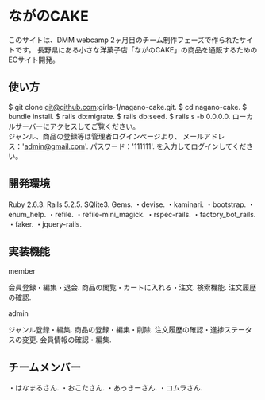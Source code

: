 # ながのCAKE
このサイトは、DMM webcamp 2ヶ月目のチーム制作フェーズで作られたサイトです。
長野県にある小さな洋菓子店「ながのCAKE」の商品を通販するためのECサイト開発。

## 使い方
$ git clone git@github.com:girls-1/nagano-cake.git. 
$ cd nagano-cake. 
$ bundle install. 
$ rails db:migrate. 
$ rails db:seed. 
$ rails s -b 0.0.0.0. 
ローカルサーバーにアクセスしてご覧ください。  
ジャンル、商品の登録等は管理者ログインページより、
メールアドレス：'admin@gmail.com'. 
パスワード：'111111'. 
を入力してログインしてください。  

## 開発環境
Ruby 2.6.3. 
Rails 5.2.5. 
SQlite3. 
Gems. 
    ・devise. 
    ・kaminari. 
    ・bootstrap. 
    ・enum_help. 
    ・refile. 
    ・refile-mini_magick. 
    ・rspec-rails. 
    ・factory_bot_rails. 
    ・faker. 
    ・jquery-rails. 
    
## 実装機能

member

会員登録・編集・退会. 
商品の閲覧・カートに入れる・注文. 
検索機能. 
注文履歴の確認. 

admin

ジャンル登録・編集. 
商品の登録・編集・削除. 
注文履歴の確認・進捗ステータスの変更. 
会員情報の確認・編集. 

## チームメンバー
・はなまるさん. 
・おこたさん. 
・あっきーさん. 
・コムラさん. 